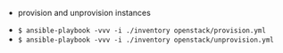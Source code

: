 * provision and unprovision instances

- `$ ansible-playbook -vvv -i ./inventory openstack/provision.yml`
- `$ ansible-playbook -vvv -i ./inventory openstack/unprovision.yml`
